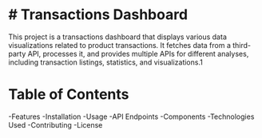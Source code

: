 # # Transactions Dashboard
This project is a transactions dashboard that displays various data visualizations related to product transactions. It fetches data from a third-party API, processes it, and provides multiple APIs for different analyses, including transaction listings, statistics, and visualizations.1
# Table of Contents
-Features
-Installation
-Usage
-API Endpoints
-Components
-Technologies Used
-Contributing
-License
